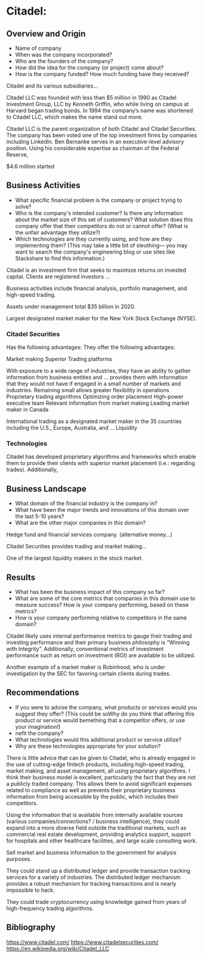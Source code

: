 # Citadel: 

## Overview and Origin

* Name of company
* When was the company incorporated?
* Who are the founders of the company?
* How did the idea for the company (or project) come about?
* How is the company funded? How much funding have they received?

Citadel and its various subsidiaries...

Citadel LLC was founded with less than $5 million in 1990 as Citadel Investment Group, LLC by Kenneth Griffin, who while living on campus at Harvard began trading bonds. In 1994 the company’s name was shortened to Citadel LLC, which makes the name stand out more.

Citadel LLC is the parent organization of both Citadel and Citadel Securities. The company has been voted one of the top investment firms by companies including LinkedIn. Ben Bernanke serves in an executive-level advisory position. Using his considerable expertise as chairman of the Federal Reserve, 

$4.6 million started




## Business Activities

* What specific financial problem is the company or project trying to solve?
* Who is the company's intended customer?  Is there any information about the market size of this set of customers?
What solution does this company offer that their competitors do not or cannot offer? (What is the unfair advantage they utilize?)
* Which technologies are they currently using, and how are they implementing them? (This may take a little bit of sleuthing–– you may want to search the company's engineering blog or use sites like Stackshare to find this information.)

Citadel is an investment firm that seeks to maximize returns on invested capital. Clients are registered investors …

Business activities include financial analysis, portfolio management, and high-speed trading.

Assets under management total $35 billion in 2020.

Largest designated market maker for the New York Stock Exchange (NYSE).


### Citadel Securities

Has the following advantages:
They offer the following advantages:

Market making
Superior Trading platforms


With exposure to a wide range of industries, they have an ability to gather information from business entities and … provides them with information that they would not have if engaged in a small number of markets and industries.
Remaining small allows greater flexibility in operations
Proprietary trading algorithms
Optimizing order placement
High-power executive team
Relevant information from market making
Leading market maker in Canada

International trading as a designated market maker in the 35 countries including the U.S., Europe, Australia, and …
Liquidity


### Technologies

Citadel has developed proprietary algorithms and frameworks which enable them to provide their clients with superior market placement (i.e.: regarding trades). Additionally, 



## Business Landscape

* What domain of the financial industry is the company in?
* What have been the major trends and innovations of this domain over the last 5-10 years?
* What are the other major companies in this domain?


Hedge fund and financial services company. (alternative money…)

Citadel Securities provides trading and market making...

One of the largest liquidity makers in the stock market.



## Results

* What has been the business impact of this company so far?
* What are some of the core metrics that companies in this domain use to measure success? How is your company performing, based on these metrics?
* How is your company performing relative to competitors in the same domain?

Citadel likely uses internal performance metrics to gauge their trading and investing performance and their primary business philosophy is “Winning with Integrity”. Additionally, conventional metrics of investment performance such as return on investment (ROI) are available to be utilized.

Another example of a market maker is Robinhood, who is under investigation by the SEC for favoring certain clients during trades.


## Recommendations

* If you were to advise the company, what products or services would you suggest they offer? (This could be soWhy do you think that offering this product or service would bemething that a competitor offers, or use your imagination!)
* nefit the company?
* What technologies would this additional product or service utilize?
* Why are these technologies appropriate for your solution?




There is little advice that can be given to Citadel, who is already engaged in the use of cutting-edge fintech products, including high-speed trading, market making, and asset management, all using proprietary algorithms. I think their business model is excellent, particularly the fact that they are not a publicly traded company. This allows them to avoid significant expenses related to compliance as well as prevents their proprietary business information from being accessible by the public, which includes their competitors.

Using the information that is available from internally available sources (various companies/connections? / business intelligence), they could expand into a more diverse field outside the traditional markets, such as commercial real estate development, providing analytics support, support for hospitals and other healthcare facilities, and large scale consulting work.

Sell market and business information to the government for analysis purposes.

They could stand up a distributed ledger and provide transaction tracking services for a variety of industries. The distributed ledger mechanism provides a robust mechanism for tracking transactions and is nearly impossible to hack.

They could trade cryptocurrency using knowledge gained from years of high-frequency trading algorithms.


## Bibliography

https://www.citadel.com/
https://www.citadelsecurities.com/
https://en.wikipedia.org/wiki/Citadel_LLC

